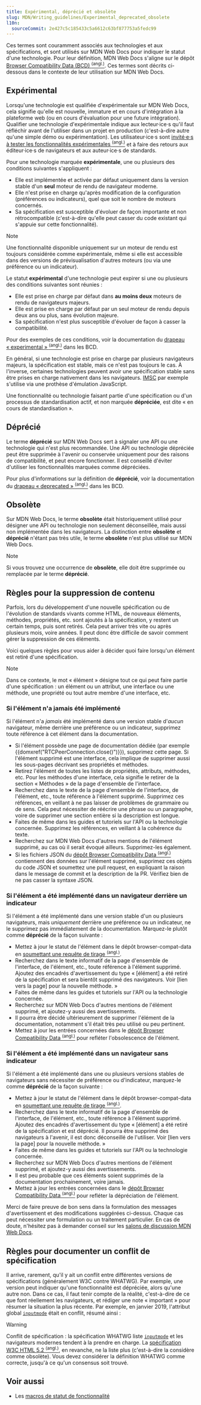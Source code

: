 ```yaml
---
title: Expérimental, déprécié et obsolète
slug: MDN/Writing_guidelines/Experimental_deprecated_obsolete
l10n:
  sourceCommit: 2e427c5c185433c5a6612c63bf877753a5fedc99
---
```


Ces termes sont couramment associés aux technologies et aux spécifications, et sont utilisés sur MDN Web Docs pour indiquer le statut d'une technologie. Pour leur définition, MDN Web Docs s'aligne sur le dépôt [Browser Compatibility Data (BCD) <sup>(angl.)</sup>](https://github.com/mdn/browser-compat-data/blob/main/schemas/compat-data-schema.md#status-information).
Ces termes sont décrits ci-dessous dans le contexte de leur utilisation sur MDN Web Docs.

## Expérimental

Lorsqu'une technologie est qualifiée d'expérimentale sur MDN Web Docs, cela signifie qu'elle est nouvelle, immature et en cours d'intégration à la plateforme web (ou en cours d'évaluation pour une future intégration).
Qualifier une technologie d'expérimentale indique aux lecteur·ice·s qu'il faut réfléchir avant de l'utiliser dans un projet en production (c'est-à-dire autre qu'une simple démo ou expérimentation). Les utilisateur·ice·s sont [invité·e·s à tester les fonctionnalités expérimentales <sup>(angl.)</sup>](https://github.com/mdn/browser-compat-data/blob/main/schemas/compat-data-schema.md#status-information) et à faire des retours aux éditeur·ice·s de navigateurs et aux auteur·ice·s de standards.

Pour une technologie marquée **expérimentale**, une ou plusieurs des conditions suivantes s'appliquent&nbsp;:

- Elle est implémentée et activée par défaut uniquement dans la version stable d'un **seul** moteur de rendu de navigateur moderne.
- Elle n'est prise en charge qu'après modification de la configuration (préférences ou indicateurs), quel que soit le nombre de moteurs concernés.
- Sa spécification est susceptible d'évoluer de façon importante et non rétrocompatible (c'est-à-dire qu'elle peut casser du code existant qui s'appuie sur cette fonctionnalité).

> [!NOTE]
> Une fonctionnalité disponible uniquement sur un moteur de rendu est toujours considérée comme expérimentale, même si elle est accessible dans des versions de prévisualisation d'autres moteurs (ou via une préférence ou un indicateur).

Le statut **expérimental** d'une technologie peut expirer si une ou plusieurs des conditions suivantes sont réunies&nbsp;:

- Elle est prise en charge par défaut dans **au moins deux** moteurs de rendu de navigateurs majeurs.
- Elle est prise en charge par défaut par un seul moteur de rendu depuis deux ans ou plus, sans évolution majeure.
- Sa spécification n'est plus susceptible d'évoluer de façon à casser la compatibilité.

Pour des exemples de ces conditions, voir la documentation du [drapeau «&nbsp;experimental&nbsp;» <sup>(angl.)</sup>](https://github.com/mdn/browser-compat-data/tree/main/docs/data-guidelines#setting-experimental) dans les BCD.

En général, si une technologie est prise en charge par plusieurs navigateurs majeurs, la spécification est stable, mais ce n'est pas toujours le cas.
À l'inverse, certaines technologies peuvent avoir une spécification stable sans être prises en charge nativement dans les navigateurs. [IMSC](/fr/docs/Related/IMSC) par exemple s'utilise via une prothèse d'émulation JavaScript.

Une fonctionnalité ou technologie faisant partie d'une spécification ou d'un processus de standardisation actif, et non marquée **dépréciée**, est dite «&nbsp;en cours de standardisation&nbsp;».

## Déprécié

Le terme **déprécié** sur MDN Web Docs sert à signaler une API ou une technologie qui n'est plus recommandée. Une API ou technologie dépréciée peut être supprimée à l'avenir ou conservée uniquement pour des raisons de compatibilité, et peut encore fonctionner. Il est conseillé d'éviter d'utiliser les fonctionnalités marquées comme dépréciées.

Pour plus d'informations sur la définition de **déprécié**, voir la documentation du [drapeau «&nbsp;deprecated&nbsp;» <sup>(angl.)</sup>](https://github.com/mdn/browser-compat-data/tree/main/docs/data-guidelines#setting-deprecated) dans les BCD.

## Obsolète

Sur MDN Web Docs, le terme **obsolète** était historiquement utilisé pour désigner une API ou technologie non seulement déconseillée, mais aussi non implémentée dans les navigateurs.
La distinction entre **obsolète** et **déprécié** n'étant pas très utile, le terme **obsolète** n'est plus utilisé sur MDN Web Docs.

> [!NOTE]
> Si vous trouvez une occurrence de **obsolète**, elle doit être supprimée ou remplacée par le terme **déprécié**.

## Règles pour la suppression de contenu

Parfois, lors du développement d'une nouvelle spécification ou de l'évolution de standards vivants comme HTML, de nouveaux éléments, méthodes, propriétés, etc. sont ajoutés à la spécification, y restent un certain temps, puis sont retirés. Cela peut arriver très vite ou après plusieurs mois, voire années. Il peut donc être difficile de savoir comment gérer la suppression de ces éléments.

Voici quelques règles pour vous aider à décider quoi faire lorsqu'un élément est retiré d'une spécification.

> [!NOTE]
> Dans ce contexte, le mot «&nbsp;élément&nbsp;» désigne tout ce qui peut faire partie d'une spécification&nbsp;: un élément ou un attribut, une interface ou une méthode, une propriété ou tout autre membre d'une interface, etc.

### Si l'élément n'a jamais été implémenté

Si l'élément n'a _jamais_ été implémenté dans une version stable d'_aucun_ navigateur, même derrière une préférence ou un indicateur, supprimez toute référence à cet élément dans la documentation.

- Si l'élément possède une page de documentation dédiée (par exemple {{domxref("RTCPeerConnection.close()")}}), supprimez cette page.
  Si l'élément supprimé est une interface, cela implique de supprimer aussi les sous-pages décrivant ses propriétés et méthodes.
- Retirez l'élément de toutes les listes de propriétés, attributs, méthodes, etc. Pour les méthodes d'une interface, cela signifie le retirer de la section «&nbsp;Méthodes&nbsp;» de la page d'ensemble de l'interface.
- Recherchez dans le texte de la page d'ensemble de l'interface, de l'élément, etc., toute référence à l'élément supprimé. Supprimez ces références, en veillant à ne pas laisser de problèmes de grammaire ou de sens. Cela peut nécessiter de réécrire une phrase ou un paragraphe, voire de supprimer une section entière si la description est longue.
- Faites de même dans les guides et tutoriels sur l'API ou la technologie concernée. Supprimez les références, en veillant à la cohérence du texte.
- Recherchez sur MDN Web Docs d'autres mentions de l'élément supprimé, au cas où il serait évoqué ailleurs. Supprimez-les également.
- Si les fichiers JSON du [dépôt Browser Compatibility Data <sup>(angl.)</sup>](https://github.com/mdn/browser-compat-data) contiennent des données sur l'élément supprimé, supprimez ces objets du code JSON et soumettez une pull request, en expliquant la raison dans le message de commit et la description de la PR. Vérifiez bien de ne pas casser la syntaxe JSON.

### Si l'élément a été implémenté dans un navigateur derrière un indicateur

Si l'élément a été implémenté dans une version stable d'un ou plusieurs navigateurs, mais _uniquement_ derrière une préférence ou un indicateur, ne le supprimez pas immédiatement de la documentation. Marquez-le plutôt comme **déprécié** de la façon suivante&nbsp;:

- Mettez à jour le statut de l'élément dans le dépôt browser-compat-data en [soumettant une requête de tirage <sup>(angl.)</sup>](https://github.com/mdn/browser-compat-data/blob/main/docs/contributing.md#updating-the-compat-data).
- Recherchez dans le texte informatif de la page d'ensemble de l'interface, de l'élément, etc., toute référence à l'élément supprimé. Ajoutez des encadrés d'avertissement du type «&nbsp;[élément] a été retiré de la spécification et sera bientôt supprimé des navigateurs. Voir [lien vers la page] pour la nouvelle méthode.&nbsp;»
- Faites de même dans les guides et tutoriels sur l'API ou la technologie concernée.
- Recherchez sur MDN Web Docs d'autres mentions de l'élément supprimé, et ajoutez-y aussi des avertissements.
- Il pourra être décidé ultérieurement de supprimer l'élément de la documentation, notamment s'il était très peu utilisé ou peu pertinent.
- Mettez à jour les entrées concernées dans le [dépôt Browser Compatibility Data <sup>(angl.)</sup>](https://github.com/mdn/browser-compat-data) pour refléter l'obsolescence de l'élément.

### Si l'élément a été implémenté dans un navigateur sans indicateur

Si l'élément a été implémenté dans une ou plusieurs versions stables de navigateurs sans nécessiter de préférence ou d'indicateur, marquez-le comme **déprécié** de la façon suivante&nbsp;:

- Mettez à jour le statut de l'élément dans le dépôt browser-compat-data en [soumettant une requête de tirage <sup>(angl.)</sup>](https://github.com/mdn/browser-compat-data/blob/main/docs/contributing.md#updating-the-compat-data).
- Recherchez dans le texte informatif de la page d'ensemble de l'interface, de l'élément, etc., toute référence à l'élément supprimé. Ajoutez des encadrés d'avertissement du type «&nbsp;[élément] a été retiré de la spécification et est déprécié. Il pourra être supprimé des navigateurs à l'avenir, il est donc déconseillé de l'utiliser. Voir [lien vers la page] pour la nouvelle méthode.&nbsp;»
- Faites de même dans les guides et tutoriels sur l'API ou la technologie concernée.
- Recherchez sur MDN Web Docs d'autres mentions de l'élément supprimé, et ajoutez-y aussi des avertissements.
- Il est peu probable que ces éléments soient supprimés de la documentation prochainement, voire jamais.
- Mettez à jour les entrées concernées dans le [dépôt Browser Compatibility Data <sup>(angl.)</sup>](https://github.com/mdn/browser-compat-data) pour refléter la dépréciation de l'élément.

Merci de faire preuve de bon sens dans la formulation des messages d'avertissement et des modifications suggérées ci-dessus.
Chaque cas peut nécessiter une formulation ou un traitement particulier.
En cas de doute, n'hésitez pas à demander conseil sur les [salons de discussion MDN Web Docs](/fr/docs/MDN/Community/Communication_channels#salles_de_discussion).

## Règles pour documenter un conflit de spécification

Il arrive, rarement, qu'il y ait un conflit entre différentes versions de spécifications (généralement W3C contre WHATWG). Par exemple, une version peut indiquer qu'une fonctionnalité est dépréciée, alors qu'une autre non.
Dans ce cas, il faut tenir compte de la réalité, c'est-à-dire de ce que font réellement les navigateurs, et rédiger une note «&nbsp;important&nbsp;» pour résumer la situation la plus récente.
Par exemple, en janvier 2019, l'attribut global [`inputmode`](/fr/docs/Web/HTML/Reference/Global_attributes/inputmode) était en conflit, résumé ainsi&nbsp;:

> [!WARNING]
> Conflit de spécification&nbsp;: la spécification WHATWG liste [`inputmode`](https://html.spec.whatwg.org/multipage/interaction.html#attr-inputmode) et les navigateurs modernes tendent à la prendre en charge.
> La [spécification W3C HTML 5.2 <sup>(angl.)</sup>](https://html.spec.whatwg.org/multipage/index.html#contents), en revanche, ne la liste plus (c'est-à-dire la considère comme obsolète).
> Vous devez considérer la définition WHATWG comme correcte, jusqu'à ce qu'un consensus soit trouvé.

## Voir aussi

- Les [macros de statut de fonctionnalité](/fr/docs/MDN/Writing_guidelines/Page_structures/Feature_status)
